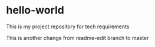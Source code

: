 # hello-world
This is my project repository for tech requirements

This is another change from readme-edit branch to master
